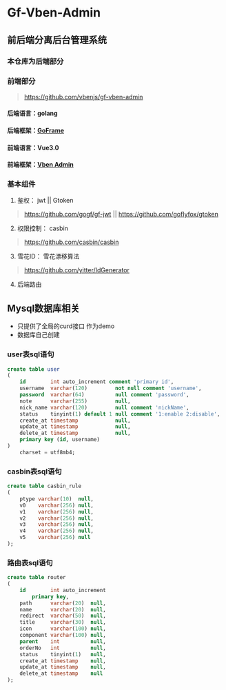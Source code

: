 # Gf-Vben-Admin
## 前后端分离后台管理系统
### 本仓库为后端部分

### 前端部分
>https://github.com/vbenjs/gf-vben-admin

#### 后端语言：golang
#### 后端框架：[GoFrame](https://github.com/gogf/gf)
#### 前端语言：Vue3.0
#### 前端框架：[Vben Admin](https://github.com/anncwb/vue-vben-admin)

### 基本组件

1. 鉴权： jwt || Gtoken
>  https://github.com/gogf/gf-jwt || https://github.com/goflyfox/gtoken
2. 权限控制： casbin  
>  https://github.com/casbin/casbin
3. 雪花ID： 雪花漂移算法
>  https://github.com/yitter/IdGenerator
4. 后端路由

## Mysql数据库相关

* 只提供了全局的curd接口 作为demo
* 数据库自己创建


### user表sql语句
```sql
create table user
(
    id        int auto_increment comment 'primary id',
    username  varchar(120)         not null comment 'username',
    password  varchar(64)          null comment 'password',
    note      varchar(255)         null,
    nick_name varchar(120)         null comment 'nickName',
    status    tinyint(1) default 1 null comment '1:enable 2:disable',
    create_at timestamp            null,
    update_at timestamp            null,
    delete_at timestamp            null,
    primary key (id, username)
)
    charset = utf8mb4;


```

### casbin表sql语句

```sql
create table casbin_rule
(
    ptype varchar(10)  null,
    v0    varchar(256) null,
    v1    varchar(256) null,
    v2    varchar(256) null,
    v3    varchar(256) null,
    v4    varchar(256) null,
    v5    varchar(256) null
);


```

### 路由表sql语句
```sql
create table router
(
    id        int auto_increment
        primary key,
    path      varchar(20)  null,
    name      varchar(20)  null,
    redirect  varchar(50)  null,
    title     varchar(30)  null,
    icon      varchar(100) null,
    component varchar(100) null,
    parent    int          null,
    orderNo   int          null,
    status    tinyint(1)   null,
    create_at timestamp    null,
    update_at timestamp    null,
    delete_at timestamp    null
);


```

